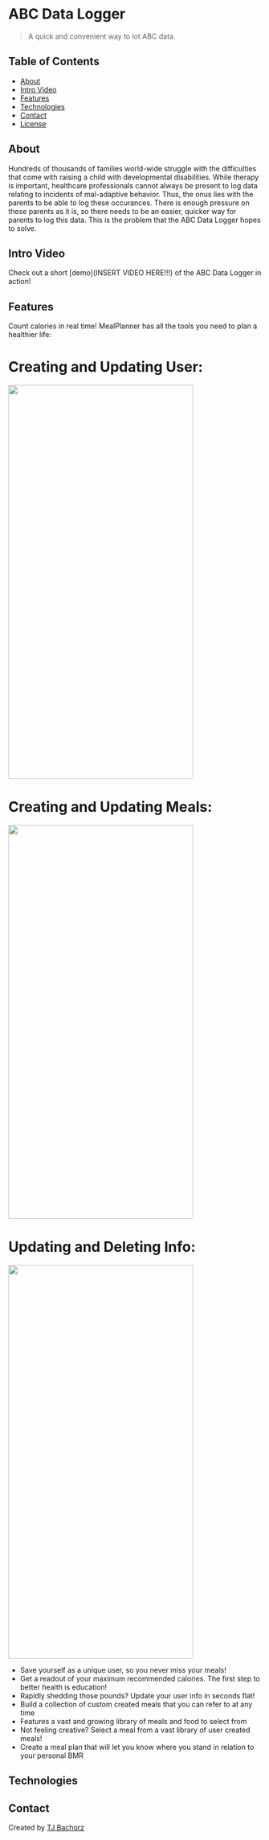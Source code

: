 # ABC Data Logger

>A quick and convenient way to lot ABC data.

## Table of Contents
* [About](#about)
* [Intro Video](#intro-video)
* [Features](#features)
* [Technologies](#technologies)
* [Contact](#contact)
* [License](#license)

## About

Hundreds of thousands of families world-wide struggle with the difficulties that come with raising a child with developmental disabilities.  While therapy is important, healthcare professionals cannot always be present to log data relating to incidents of mal-adaptive behavior. Thus, the onus lies with the parents to be able to log these occurances.  There is enough pressure on these parents as it is, so there needs to be an easier, quicker way for parents to log this data.  This is the problem that the ABC Data Logger hopes to solve.

## Intro Video

Check out a short [demo](INSERT VIDEO HERE!!!) of the ABC Data Logger in action! 

## Features
Count calories in real time! MealPlanner has all the tools you need to plan a healthier life:


   # Creating and Updating User:
   <img src="https://media1.giphy.com/media/5Imt9DlRz1vnJTM8P0/giphy.gif" width="368" height ="783" />
   
   # Creating and Updating Meals:
   <img src="https://media4.giphy.com/media/50yS5tKNpF21zU4tsF/giphy.gif" width="368" height ="783" />
   
   # Updating and Deleting Info:
   <img src="https://media2.giphy.com/media/bPGbOdVYbMimjv1VWU/giphy.gif" width="368" height ="783" />
   

* Save yourself as a unique user, so you never miss your meals!
* Get a readout of your maximum recommended calories. The first step to better health is education!
* Rapidly shedding those pounds? Update your user info in seconds flat!
* Build a collection of custom created meals that you can refer to at any time
* Features a vast and growing library of meals and food to select from
* Not feeling creative? Select a meal from a vast library of user created meals!
* Create a meal plan that will let you know where you stand in relation to your personal BMR

## Technologies

  

## Contact

Created by [TJ Bachorz](https://www.linkedin.com/in/tjbachorz/)
